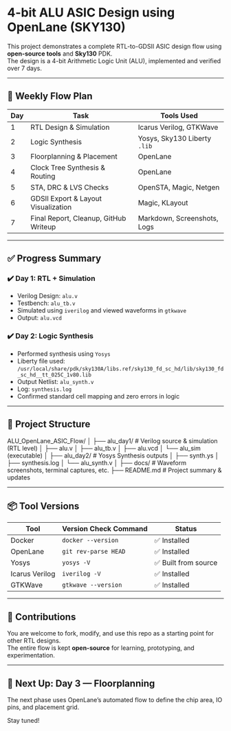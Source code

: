 # 4-bit ALU ASIC Design using OpenLane (SKY130)

This project demonstrates a complete RTL-to-GDSII ASIC design flow using **open-source tools** and **Sky130** PDK.  
The design is a 4-bit Arithmetic Logic Unit (ALU), implemented and verified over 7 days.

---

## 🔁 Weekly Flow Plan

| Day | Task                                 | Tools Used                          |
|-----|--------------------------------------|--------------------------------------|
| 1   | RTL Design & Simulation              | Icarus Verilog, GTKWave              |
| 2   | Logic Synthesis                      | Yosys, Sky130 Liberty `.lib`         |
| 3   | Floorplanning & Placement            | OpenLane                             |
| 4   | Clock Tree Synthesis & Routing       | OpenLane                             |
| 5   | STA, DRC & LVS Checks                | OpenSTA, Magic, Netgen               |
| 6   | GDSII Export & Layout Visualization  | Magic, KLayout                       |
| 7   | Final Report, Cleanup, GitHub Writeup| Markdown, Screenshots, Logs          |

---

## ✅ Progress Summary

### ✔️ Day 1: RTL + Simulation
- Verilog Design: `alu.v`
- Testbench: `alu_tb.v`
- Simulated using `iverilog` and viewed waveforms in `gtkwave`
- Output: `alu.vcd`

### ✔️ Day 2: Logic Synthesis
- Performed synthesis using `Yosys`
- Liberty file used:  
  `/usr/local/share/pdk/sky130A/libs.ref/sky130_fd_sc_hd/lib/sky130_fd_sc_hd__tt_025C_1v80.lib`
- Output Netlist: `alu_synth.v`
- Log: `synthesis.log`
- Confirmed standard cell mapping and zero errors in logic

---

## 📁 Project Structure

ALU_OpenLane_ASIC_Flow/
│
├── alu_day1/ # Verilog source & simulation (RTL level)
│ ├── alu.v
│ ├── alu_tb.v
│ ├── alu.vcd
│ └── alu_sim (executable)
│
├── alu_day2/ # Yosys Synthesis outputs
│ ├── synth.ys
│ ├── synthesis.log
│ └── alu_synth.v
│
├── docs/ # Waveform screenshots, terminal captures, etc.
├── README.md # Project summary & updates


---

## 📦 Tool Versions

| Tool             | Version Check Command         | Status        |
|------------------|-------------------------------|----------------|
| Docker           | `docker --version`            | ✅ Installed   |
| OpenLane         | `git rev-parse HEAD`          | ✅ Installed   |
| Yosys            | `yosys -V`                    | ✅ Built from source |
| Icarus Verilog   | `iverilog -V`                 | ✅ Installed   |
| GTKWave          | `gtkwave --version`           | ✅ Installed   |

---

## 🌱 Contributions

You are welcome to fork, modify, and use this repo as a starting point for other RTL designs.  
The entire flow is kept **open-source** for learning, prototyping, and experimentation.

---

## 📸 Next Up: Day 3 — Floorplanning

The next phase uses OpenLane’s automated flow to define the chip area, IO pins, and placement grid.

Stay tuned!
